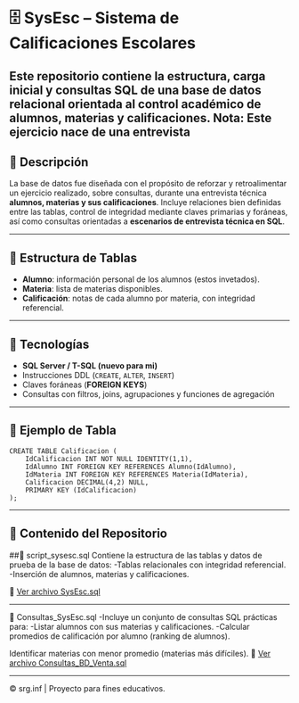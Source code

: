 # 🗄️ SysEsc – Sistema de Calificaciones Escolares

Este repositorio contiene la **estructura**, **carga inicial** y **consultas SQL** de una base de datos relacional orientada al control académico de alumnos, materias y calificaciones.
Nota: Este ejercicio nace de una entrevista
---

## 📌 Descripción

La base de datos fue diseñada con el propósito de reforzar y retroalimentar un ejercicio realizado, sobre consultas, durante una entrevista técnica **alumnos, materias y sus calificaciones**. 
Incluye relaciones bien definidas entre las tablas, control de integridad mediante claves primarias y foráneas, así como consultas orientadas a **escenarios de entrevista técnica en SQL**.

---

## 🧱 Estructura de Tablas

- **Alumno**: información personal de los alumnos (estos invetados).  
- **Materia**: lista de materias disponibles.  
- **Calificación**: notas de cada alumno por materia, con integridad referencial.

---

## 🧪 Tecnologías

- **SQL Server / T-SQL (nuevo para mi)**  
- Instrucciones DDL (`CREATE`, `ALTER`, `INSERT`)  
- Claves foráneas (**FOREIGN KEYS**)  
- Consultas con filtros, joins, agrupaciones y funciones de agregación

---

## 📂 Ejemplo de Tabla

```
CREATE TABLE Calificacion (
    IdCalificacion INT NOT NULL IDENTITY(1,1),
    IdAlumno INT FOREIGN KEY REFERENCES Alumno(IdAlumno),
    IdMateria INT FOREIGN KEY REFERENCES Materia(IdMateria),
    Calificacion DECIMAL(4,2) NULL,
    PRIMARY KEY (IdCalificacion)
);
```
---
## 🧾 Contenido del Repositorio
##📁 script_sysesc.sql
Contiene la estructura de las tablas y datos de prueba de la base de datos:
-Tablas relacionales con integridad referencial.
-Inserción de alumnos, materias y calificaciones.

📄 [Ver archivo SysEsc.sql](./SysEsc.sql)

---
📁 Consultas_SysEsc.sql
-Incluye un conjunto de consultas SQL prácticas para:
-Listar alumnos con sus materias y calificaciones.
-Calcular promedios de calificación por alumno (ranking de alumnos).

Identificar materias con menor promedio (materias más difíciles).
🧾 [Ver archivo Consultas_BD_Venta.sql](./Consultas_BD_Venta.sql)

---

© srg.inf | Proyecto para fines educativos.
